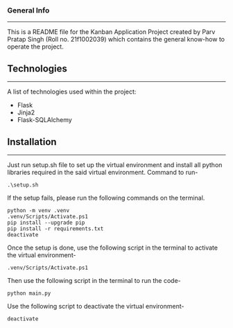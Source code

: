 ### General Info
***
This is a README file for the Kanban Application Project created by Parv Pratap Singh (Roll no. 21f1002039) which contains the general know-how to operate the project.
## Technologies
***
A list of technologies used within the project:
* Flask
* Jinja2
* Flask-SQLAlchemy
## Installation
***
Just run setup.sh file to set up the virtual environment and install all python libraries required in the said virtual environment. Command to run-
```
.\setup.sh
```
If the setup fails, please run the following commands on the terminal.
```
python -m venv .venv
.venv/Scripts/Activate.ps1
pip install --upgrade pip
pip install -r requirements.txt
deactivate
```
Once the setup is done, use the following script in the terminal to activate the virtual environment-
```
.venv/Scripts/Activate.ps1
```
Then use the following script in the terminal to run the code-
```
python main.py
```
Use the following script to deactivate the virtual environment-
```
deactivate
```